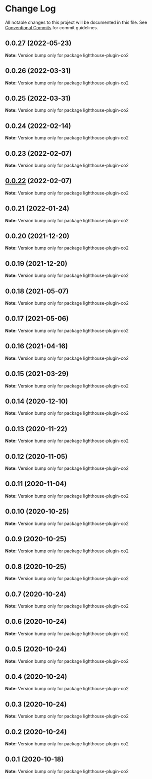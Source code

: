 # Change Log

All notable changes to this project will be documented in this file.
See [Conventional Commits](https://conventionalcommits.org) for commit guidelines.

## 0.0.27 (2022-05-23)

**Note:** Version bump only for package lighthouse-plugin-co2





## 0.0.26 (2022-03-31)

**Note:** Version bump only for package lighthouse-plugin-co2





## 0.0.25 (2022-03-31)

**Note:** Version bump only for package lighthouse-plugin-co2





## 0.0.24 (2022-02-14)

**Note:** Version bump only for package lighthouse-plugin-co2





## 0.0.23 (2022-02-07)

**Note:** Version bump only for package lighthouse-plugin-co2





## [0.0.22](https://github.com/dvelasquez/carbon-tools/compare/lighthouse-plugin-co2@0.0.21...lighthouse-plugin-co2@0.0.22) (2022-02-07)

**Note:** Version bump only for package lighthouse-plugin-co2





## 0.0.21 (2022-01-24)

**Note:** Version bump only for package lighthouse-plugin-co2





## 0.0.20 (2021-12-20)

**Note:** Version bump only for package lighthouse-plugin-co2





## 0.0.19 (2021-12-20)

**Note:** Version bump only for package lighthouse-plugin-co2





## 0.0.18 (2021-05-07)

**Note:** Version bump only for package lighthouse-plugin-co2





## 0.0.17 (2021-05-06)

**Note:** Version bump only for package lighthouse-plugin-co2





## 0.0.16 (2021-04-16)

**Note:** Version bump only for package lighthouse-plugin-co2





## 0.0.15 (2021-03-29)

**Note:** Version bump only for package lighthouse-plugin-co2





## 0.0.14 (2020-12-10)

**Note:** Version bump only for package lighthouse-plugin-co2





## 0.0.13 (2020-11-22)

**Note:** Version bump only for package lighthouse-plugin-co2





## 0.0.12 (2020-11-05)

**Note:** Version bump only for package lighthouse-plugin-co2





## 0.0.11 (2020-11-04)

**Note:** Version bump only for package lighthouse-plugin-co2





## 0.0.10 (2020-10-25)

**Note:** Version bump only for package lighthouse-plugin-co2





## 0.0.9 (2020-10-25)

**Note:** Version bump only for package lighthouse-plugin-co2





## 0.0.8 (2020-10-25)

**Note:** Version bump only for package lighthouse-plugin-co2





## 0.0.7 (2020-10-24)

**Note:** Version bump only for package lighthouse-plugin-co2





## 0.0.6 (2020-10-24)

**Note:** Version bump only for package lighthouse-plugin-co2





## 0.0.5 (2020-10-24)

**Note:** Version bump only for package lighthouse-plugin-co2





## 0.0.4 (2020-10-24)

**Note:** Version bump only for package lighthouse-plugin-co2





## 0.0.3 (2020-10-24)

**Note:** Version bump only for package lighthouse-plugin-co2





## 0.0.2 (2020-10-24)

**Note:** Version bump only for package lighthouse-plugin-co2





## 0.0.1 (2020-10-18)

**Note:** Version bump only for package lighthouse-plugin-co2
